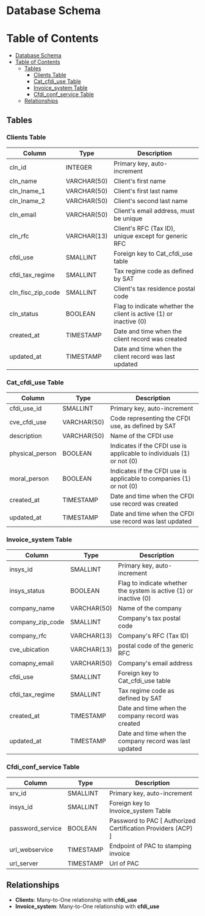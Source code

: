 # Database Schema

# Table of Contents
- [Database Schema](#database-schema)
- [Table of Contents](#table-of-contents)
  - [Tables](#tables)
    - [Clients Table](#clients-table)
    - [Cat\_cfdi\_use Table](#cat_cfdi_use-table)
    - [Invoice\_system Table](#invoice_system-table)
    - [Cfdi\_conf\_service Table](#cfdi_conf_service-table)
  - [Relationships](#relationships)
   
## Tables

### Clients Table
| Column            | Type        | Description                                                       |
| ----------------- | ----------- | ----------------------------------------------------------------- |
| cln_id            | INTEGER     | Primary key, auto-increment                                       |
| cln_name          | VARCHAR(50) | Client's first name                                               |
| cln_lname_1       | VARCHAR(50) | Client's first last name                                          |
| cln_lname_2       | VARCHAR(50) | Client's second last name                                         |
| cln_email         | VARCHAR(50) | Client's email address, must be unique                            |
| cln_rfc           | VARCHAR(13) | Client's RFC (Tax ID), unique except for generic RFC              |
| cfdi_use          | SMALLINT    | Foreign key to Cat_cfdi_use table                                 |
| cfdi_tax_regime   | SMALLINT    | Tax regime code as defined by SAT                                 |
| cln_fisc_zip_code | SMALLINT    | Client's tax residence postal code                                |
| cln_status        | BOOLEAN     | Flag to indicate whether the client is active (1) or inactive (0) |
| created_at        | TIMESTAMP   | Date and time when the client record was created                  |
| updated_at        | TIMESTAMP   | Date and time when the client record was last updated             |

### Cat_cfdi_use Table
| Column          | Type        | Description                                                           |
| --------------- | ----------- | --------------------------------------------------------------------- |
| cfdi_use_id     | SMALLINT    | Primary key, auto-increment                                           |
| cve_cfdi_use    | VARCHAR(50) | Code representing the CFDI use, as defined by SAT                     |
| description     | VARCHAR(50) | Name of the CFDI use                                                  |
| physical_person | BOOLEAN     | Indicates if the CFDI use is applicable to individuals (1) or not (0) |
| moral_person    | BOOLEAN     | Indicates if the CFDI use is applicable to companies (1) or not (0)   |
| created_at      | TIMESTAMP   | Date and time when the CFDI use record was created                    |
| updated_at      | TIMESTAMP   | Date and time when the CFDI use record was last updated               |

### Invoice_system Table
| Column           | Type        | Description                                                       |
| ---------------- | ----------- | ----------------------------------------------------------------- |
| insys_id         | SMALLINT    | Primary key, auto-increment                                       |
| insys_status     | BOOLEAN     | Flag to indicate whether the system is active (1) or inactive (0) |
| company_name     | VARCHAR(50) | Name of the company                                               |
| company_zip_code | SMALLINT    | Company's tax postal code                                         |
| company_rfc      | VARCHAR(13) | Company's RFC (Tax ID)                                            |
| cve_ubication    | VARCHAR(13) | postal code of the generic RFC                                    |
| comapny_email    | VARCHAR(50) | Company's email address                                           |
| cfdi_use         | SMALLINT    | Foreign key to Cat_cfdi_use table                                 |
| cfdi_tax_regime  | SMALLINT    | Tax regime code as defined by SAT                                 |
| created_at       | TIMESTAMP   | Date and time when the company record was created                 |
| updated_at       | TIMESTAMP   | Date and time when the company record was last updated            |

### Cfdi_conf_service Table
| Column           | Type      | Description                                                  |
| ---------------- | --------- | ------------------------------------------------------------ |
| srv_id           | SMALLINT  | Primary key, auto-increment                                  |
| insys_id         | SMALLINT  | Foreign key to Invoice_system Table                          |
| password_service | BOOLEAN   | Password to PAC [ Authorized Certification Providers (ACP) ] |
| url_webservice   | TIMESTAMP | Endpoint of PAC to stamping invoice                          |
| url_server       | TIMESTAMP | Url of PAC                                                   |

## Relationships

- **Clients**: Many-to-One relationship with **cfdi_use**
- **Invoice_system**: Many-to-One relationship with **cfdi_use**